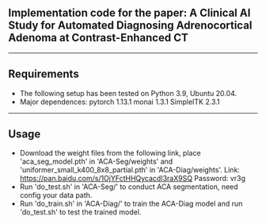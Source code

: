 ## Implementation code for the paper: A Clinical AI Study for Automated Diagnosing Adrenocortical Adenoma at Contrast-Enhanced CT
****
## Requirements
* The following setup has been tested on Python 3.9, Ubuntu 20.04.
* Major dependences: pytorch 1.13.1 monai 1.3.1 SimpleITK 2.3.1
****
## Usage
* Download the weight files from the following link, place 'aca_seg_model.pth' in 'ACA-Seg/weights' and 'uniformer_small_k400_8x8_partial.pth' in 'ACA-Diag/weights'.
  Link: https://pan.baidu.com/s/1OjYFctHHQycacdI3raX9SQ   Password: vr3g
* Run 'do_test.sh' in 'ACA-Seg/' to conduct ACA segmentation, need config your data path.
* Run 'do_train.sh' in 'ACA-Diag/' to train the ACA-Diag model and run 'do_test.sh' to test the trained model. 
